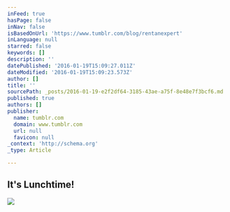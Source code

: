 ```yaml
---
inFeed: true
hasPage: false
inNav: false
isBasedOnUrl: 'https://www.tumblr.com/blog/rentanexpert'
inLanguage: null
starred: false
keywords: []
description: ''
datePublished: '2016-01-19T15:09:27.011Z'
dateModified: '2016-01-19T15:09:23.573Z'
author: []
title: ''
sourcePath: _posts/2016-01-19-e2f2df64-3185-43ae-a75f-8e48e7f3bcf6.md
published: true
authors: []
publisher:
  name: tumblr.com
  domain: www.tumblr.com
  url: null
  favicon: null
_context: 'http://schema.org'
_type: Article

---
```

## **It's Lunchtime!**
![](https://s3-us-west-2.amazonaws.com/the-grid-img/p/5f8388096ff2793f4939a785c0e2723affb06dcf.gif)